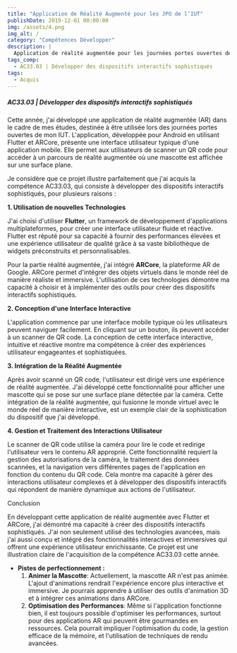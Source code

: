```yaml
---
title: "Application de Réalité Augmenté pour les JPO de l’IUT"
publishDate: 2019-12-01 00:00:00
img: /assets/4.png
img_alt: /
category: "Compétences Développer"
description: |
  Application de réalité augmentée pour les journées portes ouvertes de mon IUT. L'application permet aux utilisateurs de scanner un QR code pour accéder à un parcours de réalité augmentée où une mascotte est affichée sur une surface plane.
tags_comp: 
  - AC33.03 | Développer des dispositifs interactifs sophistiqués
tags:
  - Acquis
---
```

<h5>AC33.03 | Développer des dispositifs interactifs sophistiqués</h5>

Cette année, j'ai développé une application de réalité augmentée (AR) dans le cadre de mes études, destinée à être utilisée lors des journées portes ouvertes de mon IUT. L'application, développée pour Android en utilisant Flutter et ARCore, présente une interface utilisateur typique d'une application mobile. Elle permet aux utilisateurs de scanner un QR code pour accéder à un parcours de réalité augmentée où une mascotte est affichée sur une surface plane.

Je considère que ce projet illustre parfaitement que j'ai acquis la compétence AC33.03, qui consiste à développer des dispositifs interactifs sophistiqués, pour plusieurs raisons :

**1. Utilisation de nouvelles Technologies** 

J'ai choisi d'utiliser **Flutter**, un framework de développement d'applications multiplateformes, pour créer une interface utilisateur fluide et réactive. Flutter est réputé pour sa capacité à fournir des performances élevées et une expérience utilisateur de qualité grâce à sa vaste bibliothèque de widgets préconstruits et personnalisables.

Pour la partie réalité augmentée, j'ai intégré **ARCore**, la plateforme AR de Google. ARCore permet d'intégrer des objets virtuels dans le monde réel de manière réaliste et immersive. L'utilisation de ces technologies démontre ma capacité à choisir et à implémenter des outils  pour créer des dispositifs interactifs sophistiqués.

**2. Conception d'une Interface Interactive**

L'application commence par une interface mobile typique où les utilisateurs peuvent naviguer facilement. En cliquant sur un bouton, ils peuvent accéder à un scanner de QR code. La conception de cette interface interactive, intuitive et réactive montre ma compétence à créer des expériences utilisateur engageantes et sophistiquées.

**3. Intégration de la Réalité Augmentée**

Après avoir scanné un QR code, l'utilisateur est dirigé vers une expérience de réalité augmentée. J'ai développé cette fonctionnalité pour afficher une mascotte qui se pose sur une surface plane détectée par la caméra. Cette intégration de la réalité augmentée, qui fusionne le monde virtuel avec le monde réel de manière interactive, est un exemple clair de la sophistication du dispositif que j'ai développé.

**4. Gestion et Traitement des Interactions Utilisateur**

Le scanner de QR code utilise la caméra pour lire le code et redirige l'utilisateur vers le contenu AR approprié. Cette fonctionnalité requiert la gestion des autorisations de la caméra, le traitement des données scannées, et la navigation vers différentes pages de l'application en fonction du contenu du QR code. Cela montre ma capacité à gérer des interactions utilisateur complexes et à développer des dispositifs interactifs qui répondent de manière dynamique aux actions de l'utilisateur.

Conclusion

En développant cette application de réalité augmentée avec Flutter et ARCore, j'ai démontré ma capacité à créer des dispositifs interactifs sophistiqués. J'ai non seulement utilisé des technologies avancées, mais j'ai aussi conçu et intégré des fonctionnalités interactives et immersives qui offrent une expérience utilisateur enrichissante. Ce projet est une illustration claire de l'acquisition de la compétence AC33.03 cette année.

- **Pistes de perfectionnement :**
    1. **Animer la Mascotte**: Actuellement, la mascotte AR n'est pas animée. L'ajout d'animations rendrait l'expérience encore plus interactive et immersive. Je pourrais apprendre à utiliser des outils d'animation 3D et à intégrer ces animations dans ARCore.
    2. **Optimisation des Performances**: Même si l'application fonctionne bien, il est toujours possible d'optimiser les performances, surtout pour des applications AR qui peuvent être gourmandes en ressources. Cela pourrait impliquer l'optimisation du code, la gestion efficace de la mémoire, et l'utilisation de techniques de rendu avancées.


